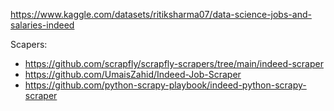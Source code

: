 https://www.kaggle.com/datasets/ritiksharma07/data-science-jobs-and-salaries-indeed

Scapers: 
- https://github.com/scrapfly/scrapfly-scrapers/tree/main/indeed-scraper
- https://github.com/UmaisZahid/Indeed-Job-Scraper
- https://github.com/python-scrapy-playbook/indeed-python-scrapy-scraper
